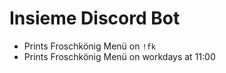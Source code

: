# Insieme Discord Bot

- Prints Froschkönig Menü on `!fk`
- Prints Froschkönig Menü on workdays at 11:00
